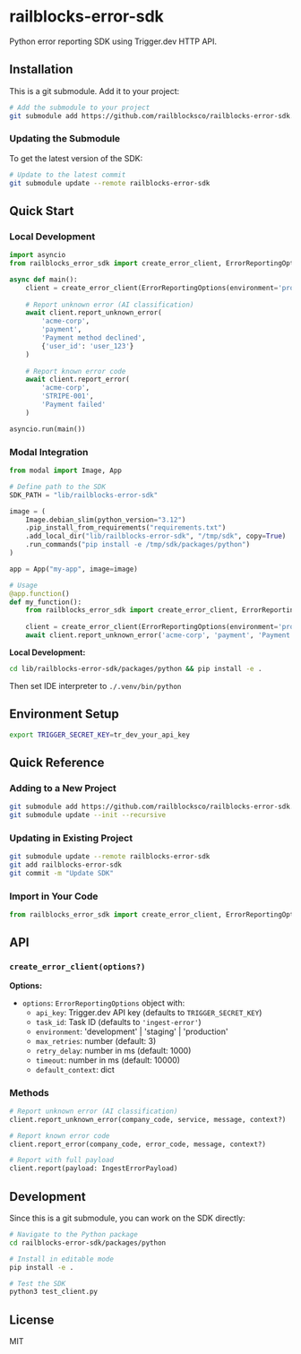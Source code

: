 # railblocks-error-sdk

Python error reporting SDK using Trigger.dev HTTP API.

## Installation

This is a git submodule. Add it to your project:

```bash
# Add the submodule to your project
git submodule add https://github.com/railblocksco/railblocks-error-sdk.git
```

### Updating the Submodule

To get the latest version of the SDK:

```bash
# Update to the latest commit
git submodule update --remote railblocks-error-sdk
```

## Quick Start

### Local Development
```python
import asyncio
from railblocks_error_sdk import create_error_client, ErrorReportingOptions

async def main():
    client = create_error_client(ErrorReportingOptions(environment='production'))
    
    # Report unknown error (AI classification)
    await client.report_unknown_error(
        'acme-corp',
        'payment',
        'Payment method declined',
        {'user_id': 'user_123'}
    )
    
    # Report known error code
    await client.report_error(
        'acme-corp',
        'STRIPE-001',
        'Payment failed'
    )

asyncio.run(main())
```

### Modal Integration

```python
from modal import Image, App

# Define path to the SDK
SDK_PATH = "lib/railblocks-error-sdk"

image = (
    Image.debian_slim(python_version="3.12")
    .pip_install_from_requirements("requirements.txt")
    .add_local_dir("lib/railblocks-error-sdk", "/tmp/sdk", copy=True)
    .run_commands("pip install -e /tmp/sdk/packages/python")
)

app = App("my-app", image=image)

# Usage
@app.function()
def my_function():
    from railblocks_error_sdk import create_error_client, ErrorReportingOptions
    
    client = create_error_client(ErrorReportingOptions(environment='production'))
    await client.report_unknown_error('acme-corp', 'payment', 'Payment failed')
```

**Local Development:**
```bash
cd lib/railblocks-error-sdk/packages/python && pip install -e .
```
Then set IDE interpreter to `./.venv/bin/python`

## Environment Setup

```bash
export TRIGGER_SECRET_KEY=tr_dev_your_api_key
```

## Quick Reference

### Adding to a New Project
```bash
git submodule add https://github.com/railblocksco/railblocks-error-sdk.git
git submodule update --init --recursive
```

### Updating in Existing Project
```bash
git submodule update --remote railblocks-error-sdk
git add railblocks-error-sdk
git commit -m "Update SDK"
```

### Import in Your Code
```python
from railblocks_error_sdk import create_error_client, ErrorReportingOptions
```

## API

### `create_error_client(options?)`

**Options:**
- `options`: `ErrorReportingOptions` object with:
  - `api_key`: Trigger.dev API key (defaults to `TRIGGER_SECRET_KEY`)
  - `task_id`: Task ID (defaults to `'ingest-error'`)
  - `environment`: 'development' | 'staging' | 'production'
  - `max_retries`: number (default: 3)
  - `retry_delay`: number in ms (default: 1000)
  - `timeout`: number in ms (default: 10000)
  - `default_context`: dict

### Methods

```python
# Report unknown error (AI classification)
client.report_unknown_error(company_code, service, message, context?)

# Report known error code
client.report_error(company_code, error_code, message, context?)

# Report with full payload
client.report(payload: IngestErrorPayload)
```

## Development

Since this is a git submodule, you can work on the SDK directly:

```bash
# Navigate to the Python package
cd railblocks-error-sdk/packages/python

# Install in editable mode
pip install -e .

# Test the SDK
python3 test_client.py
```



## License

MIT 